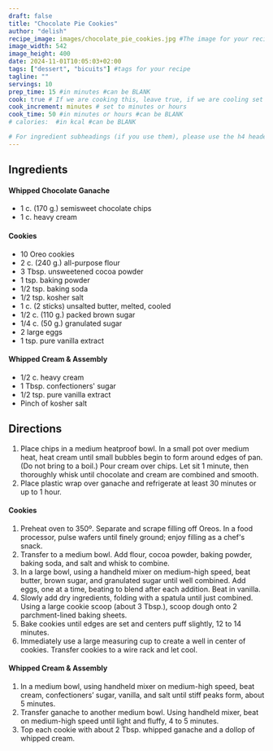 ```yaml
---
draft: false
title: "Chocolate Pie Cookies"
author: "delish"
recipe_image: images/chocolate_pie_cookies.jpg #The image for your recipe
image_width: 542
image_height: 400
date: 2024-11-01T10:05:03+02:00
tags: ["dessert", "bicuits"] #tags for your recipe
tagline: ""
servings: 10
prep_time: 15 #in minutes #can be BLANK
cook: true # If we are cooking this, leave true, if we are cooling set to false
cook_increment: minutes # set to minutes or hours
cook_time: 50 #in minutes or hours #can be BLANK
# calories:  #in kcal #can be BLANK

# For ingredient subheadings (if you use them), please use the h4 header.  For print view I have those elements targeted
---
```



## Ingredients

#### Whipped Chocolate Ganache
- 1 c. (170 g.) semisweet chocolate chips
- 1 c. heavy cream

#### Cookies
- 10 Oreo cookies
- 2 c. (240 g.) all-purpose flour
- 3 Tbsp. unsweetened cocoa powder
- 1 tsp. baking powder
- 1/2 tsp. baking soda
- 1/2 tsp. kosher salt
- 1 c. (2 sticks) unsalted butter, melted, cooled
- 1/2 c. (110 g.) packed brown sugar
- 1/4 c. (50 g.) granulated sugar
- 2 large eggs
- 1 tsp. pure vanilla extract

#### Whipped Cream & Assembly
- 1/2 c. heavy cream
- 1 Tbsp. confectioners' sugar
- 1/2 tsp. pure vanilla extract
- Pinch of kosher salt

## Directions

1. Place chips in a medium heatproof bowl. In a small pot over medium heat, heat cream until small bubbles begin to form around edges of pan. (Do not bring to a boil.) Pour cream over chips. Let sit 1 minute, then thoroughly whisk until chocolate and cream are combined and smooth.
2. Place plastic wrap over ganache and refrigerate at least 30 minutes or up to 1 hour.

#### Cookies
1. Preheat oven to 350º. Separate and scrape filling off Oreos. In a food processor, pulse wafers until finely ground; enjoy filling as a chef's snack.
2. Transfer to a medium bowl. Add flour, cocoa powder, baking powder, baking soda, and salt and whisk to combine.
3. In a large bowl, using a handheld mixer on medium-high speed, beat butter, brown sugar, and granulated sugar until well combined. Add eggs, one at a time, beating to blend after each addition. Beat in vanilla.
4. Slowly add dry ingredients, folding with a spatula until just combined. Using a large cookie scoop (about 3 Tbsp.), scoop dough onto 2 parchment-lined baking sheets.
5. Bake cookies until edges are set and centers puff slightly, 12 to 14 minutes.
6. Immediately use a large measuring cup to create a well in center of cookies. Transfer cookies to a wire rack and let cool.

#### Whipped Cream & Assembly
1. In a medium bowl, using handheld mixer on medium-high speed, beat cream, confectioners’ sugar, vanilla, and salt until stiff peaks form, about 5 minutes.
2. Transfer ganache to another medium bowl. Using handheld mixer, beat on medium-high speed until light and fluffy, 4 to 5 minutes.
3. Top each cookie with about 2 Tbsp. whipped ganache and a dollop of whipped cream.